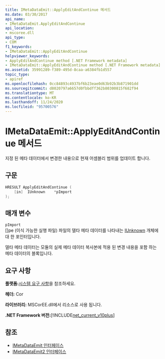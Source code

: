 ```yaml
---
title: IMetaDataEmit::ApplyEditAndContinue 메서드
ms.date: 03/30/2017
api_name:
- IMetaDataEmit.ApplyEditAndContinue
api_location:
- mscoree.dll
api_type:
- COM
f1_keywords:
- IMetaDataEmit::ApplyEditAndContinue
helpviewer_keywords:
- ApplyEditAndContinue method [.NET Framework metadata]
- IMetaDataEmit::ApplyEditAndContinue method [.NET Framework metadata]
ms.assetid: 35991289-f389-495d-8caa-a6384fb1d557
topic_type:
- apiref
ms.openlocfilehash: 0cc84893c4937bf6b23eae0d63b92b3b871901dd
ms.sourcegitcommit: d8020797a6657d0fbbdff362b80300815f682f94
ms.translationtype: MT
ms.contentlocale: ko-KR
ms.lasthandoff: 11/24/2020
ms.locfileid: "95700576"
---
```

# <a name="imetadataemitapplyeditandcontinue-method"></a>IMetaDataEmit::ApplyEditAndContinue 메서드

지정 된 메타 데이터에서 변경한 내용으로 현재 어셈블리 범위를 업데이트 합니다.  
  
## <a name="syntax"></a>구문  
  
```cpp  
HRESULT ApplyEditAndContinue (
    [in]  IUnknown    *pImport  
);  
```  
  
## <a name="parameters"></a>매개 변수  

 `pImport`  
 \[\]pe (이식 가능한 실행 파일) 파일의 델타 메타 데이터를 나타내는 [IUnknown](/cpp/atl/iunknown) 개체에 대 한 포인터입니다.
  
 델타 메타 데이터는 모듈의 실제 메타 데이터 복사본에 적용 된 변경 내용을 포함 하는 메타 데이터의 블록입니다.  
  
## <a name="requirements"></a>요구 사항  

 **플랫폼:**[시스템 요구 사항](../../get-started/system-requirements.md)을 참조하세요.  
  
 **헤더:** Cor  
  
 **라이브러리:** MSCorEE.dll에서 리소스로 사용 됩니다.  
  
 **.NET Framework 버전:**[!INCLUDE[net_current_v10plus](../../../../includes/net-current-v10plus-md.md)]  
  
## <a name="see-also"></a>참조

- [IMetaDataEmit 인터페이스](imetadataemit-interface.md)
- [IMetaDataEmit2 인터페이스](imetadataemit2-interface.md)
